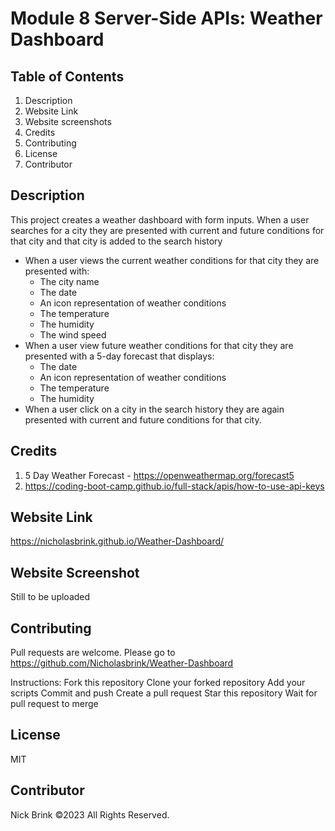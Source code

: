 # Module 8 Server-Side APIs: Weather Dashboard

## Table of Contents

1. Description
2. Website Link
3. Website screenshots
4. Credits
5. Contributing
6. License
7. Contributor

## Description

This project creates a weather dashboard with form inputs.
When a user searches for a city they are presented with current and future conditions for that city and that city is added to the search history

- When a user views the current weather conditions for that city they are presented with:
  - The city name
  - The date
  - An icon representation of weather conditions
  - The temperature
  - The humidity
  - The wind speed
- When a user view future weather conditions for that city they are presented with a 5-day forecast that displays:
  - The date
  - An icon representation of weather conditions
  - The temperature
  - The humidity
- When a user click on a city in the search history they are again presented with current and future conditions for that city.

## Credits

1. 5 Day Weather Forecast - https://openweathermap.org/forecast5
2. https://coding-boot-camp.github.io/full-stack/apis/how-to-use-api-keys

## Website Link

https://nicholasbrink.github.io/Weather-Dashboard/

## Website Screenshot

Still to be uploaded

## Contributing

Pull requests are welcome. Please go to https://github.com/Nicholasbrink/Weather-Dashboard

Instructions: Fork this repository Clone your forked repository Add your scripts Commit and push Create a pull request Star this repository Wait for pull request to merge

## License

MIT

## Contributor

Nick Brink ©2023 All Rights Reserved.
